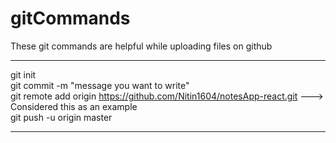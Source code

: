 # gitCommands                                                                                                                                                                             
These git commands are helpful while uploading files on github                                                                                     
___________________________________________________________________________________________________________ 
git init  
git commit -m "message you want to write"               
git remote add origin https://github.com/Nitin1604/notesApp-react.git ---> Considered this as an example  
git push -u origin master    
____________________________________________________________________________________________________________
